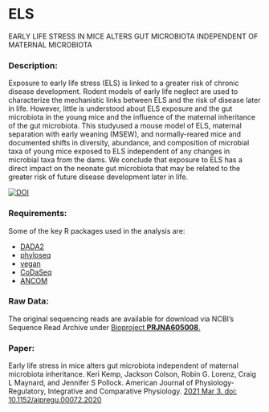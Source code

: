 # ELS

EARLY LIFE STRESS IN MICE ALTERS GUT MICROBIOTA INDEPENDENT OF MATERNAL MICROBIOTA
<h3>Description:</h3>
<p>Exposure to early life stress (ELS) is linked to a greater risk of chronic disease development. Rodent models of early life neglect are used to characterize the mechanistic links between ELS and the risk of disease later in life. However, little is understood about ELS exposure and the gut microbiota in the young mice and the influence of the maternal inheritance of the gut microbiota. This studyused a mouse model of ELS, maternal separation with early weaning (MSEW), and normally-reared mice and documented shifts in diversity, abundance, and composition of microbial taxa of young mice exposed to ELS independent of any changes in microbial taxa from the dams. We conclude that exposure to ELS has a direct impact on the neonate gut microbiota that may be related to the greater risk of future disease development later in life. </p>

<a href="https://zenodo.org/badge/latestdoi/319059496"><img src="https://zenodo.org/badge/319059496.svg" alt="DOI"></a>

<h3>Requirements:</h3>
<p>Some of the key R packages used in the analysis are:</p>
<ul>
<li><a href="https://benjjneb.github.io/dada2/index.html">DADA2</a></li>
<li><a href="https://joey711.github.io/phyloseq/" rel="nofollow">phyloseq</a></li>
<li><a href="https://cran.r-project.org/package=vegan" rel="nofollow">vegan</a></li>
<li><a href="https://github.com/ggloor/CoDaSeq">CoDaSeq</a></li>
<li><a href="https://github.com/sidhujyatha/ANCOM">ANCOM</a></li>
</ul>
<h3>Raw Data:</h3>
<p><span>The original sequencing reads are available for download via NCBI&rsquo;s Sequence Read Archive under&nbsp;<a href="https://www.ncbi.nlm.nih.gov/bioproject/PRJNA605008" rel="nofollow">Bioproject&nbsp;<strong _ngcontent-atv-c11="" class="left">PRJNA605008</strong>.</a></span></p>

<h3>Paper:</h3>
<p><span>Early life stress in mice alters gut microbiota independent of maternal microbiota inheritance. Keri Kemp, Jackson Colson, Robin G. Lorenz, Craig L Maynard, and Jennifer S Pollock. American Journal of Physiology-Regulatory, Integrative and Comparative Physiology. <a href="https://doi.org/10.1152/ajpregu.00072.2020">2021 Mar 3. doi: 10.1152/ajpregu.00072.2020</a>
<p><span>
